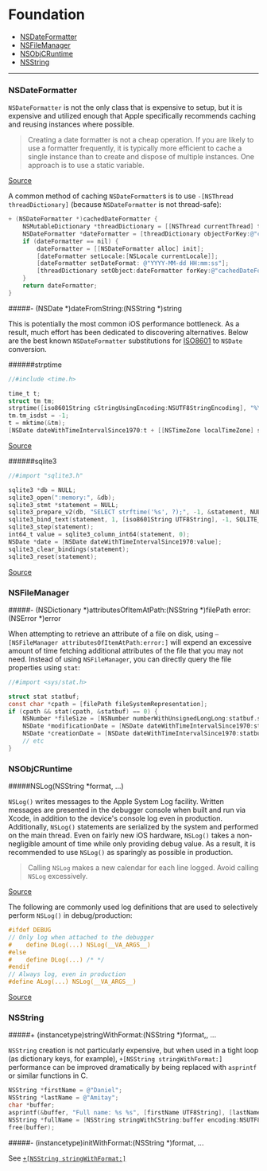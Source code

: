 # Foundation

- [NSDateFormatter](#nsdateformatter)
- [NSFileManager](#nsfilemanager)
- [NSObjCRuntime](#nsobjcruntime)
- [NSString](#nsstring)

---

### NSDateFormatter

`NSDateFormatter` is not the only class that is expensive to setup, but it is expensive and utilized enough that Apple specifically recommends caching and reusing instances where possible.

> Creating a date formatter is not a cheap operation. If you are likely to use a formatter frequently, it is typically more efficient to cache a single instance than to create and dispose of multiple instances. One approach is to use a static variable.

[Source](https://developer.apple.com/library/ios/documentation/cocoa/Conceptual/DataFormatting/Articles/dfDateFormatting10_4.html)

A common method of caching `NSDateFormatter`s is to use `-[NSThread threadDictionary]` (because `NSDateFormatter` is not thread-safe):

```objective-c
+ (NSDateFormatter *)cachedDateFormatter {
	NSMutableDictionary *threadDictionary = [[NSThread currentThread] threadDictionary];
	NSDateFormatter *dateFormatter = [threadDictionary objectForKey:@"cachedDateFormatter"];
    if (dateFormatter == nil) {
        dateFormatter = [[NSDateFormatter alloc] init];
        [dateFormatter setLocale:[NSLocale currentLocale]];
        [dateFormatter setDateFormat: @"YYYY-MM-dd HH:mm:ss"];
        [threadDictionary setObject:dateFormatter forKey:@"cachedDateFormatter"];
    }
    return dateFormatter;
}
```

#####- (NSDate *)dateFromString:(NSString *)string

This is potentially the most common iOS performance bottleneck. As a result, much effort has been dedicated to discovering alternatives. Below are the best known `NSDateFormatter` substitutions for [ISO8601](http://en.wikipedia.org/wiki/ISO_8601) to `NSDate` conversion.

######strptime 

```objective-c
//#include <time.h>

time_t t;
struct tm tm;
strptime([iso8601String cStringUsingEncoding:NSUTF8StringEncoding], "%Y-%m-%dT%H:%M:%S%z", &tm);
tm.tm_isdst = -1;
t = mktime(&tm);
[NSDate dateWithTimeIntervalSince1970:t + [[NSTimeZone localTimeZone] secondsFromGMT]];
```

[Source](http://sam.roon.io/how-to-drastically-improve-your-app-with-an-afternoon-and-instruments)

######sqlite3

```objective-c
//#import "sqlite3.h"

sqlite3 *db = NULL;
sqlite3_open(":memory:", &db);
sqlite3_stmt *statement = NULL;
sqlite3_prepare_v2(db, "SELECT strftime('%s', ?);", -1, &statement, NULL);
sqlite3_bind_text(statement, 1, [iso8601String UTF8String], -1, SQLITE_STATIC);
sqlite3_step(statement);
int64_t value = sqlite3_column_int64(statement, 0);
NSDate *date = [NSDate dateWithTimeIntervalSince1970:value];
sqlite3_clear_bindings(statement);
sqlite3_reset(statement);
```

[Source](http://vombat.tumblr.com/post/60530544401/date-parsing-performance-on-ios-nsdateformatter-vs)


### NSFileManager

#####- (NSDictionary *)attributesOfItemAtPath:(NSString *)filePath error:(NSError *)error

When attempting to retrieve an attribute of a file on disk, using `–[NSFileManager attributesOfItemAtPath:error:]` will expend an excessive amount of time fetching additional attributes of the file that you may not need. Instead of using `NSFileManager`, you can directly query the file properties using `stat`:

```objective-c
//#import <sys/stat.h>

struct stat statbuf;
const char *cpath = [filePath fileSystemRepresentation];
if (cpath && stat(cpath, &statbuf) == 0) {
    NSNumber *fileSize = [NSNumber numberWithUnsignedLongLong:statbuf.st_size];
    NSDate *modificationDate = [NSDate dateWithTimeIntervalSince1970:statbuf.st_mtime];
    NSDate *creationDate = [NSDate dateWithTimeIntervalSince1970:statbuf.st_ctime];
    // etc
}
```

### NSObjCRuntime

#####NSLog(NSString *format, ...)

`NSLog()` writes messages to the Apple System Log facility. Written messages are presented in the debugger console when built and run via Xcode, in addition to the device's console log even in production. Additionally, `NSLog()` statements are serialized by the system and performed on the main thread. Even on fairly new iOS hardware, `NSLog()` takes a non-negligible amount of time while only providing debug value. As a result, it is recommended to use `NSLog()` as sparingly as possible in production.

> Calling `NSLog` makes a new calendar for each line logged. Avoid calling `NSLog` excessively.

[Source](https://developer.apple.com/videos/wwdc/2012/?id=235)

The following are commonly used log definitions that are used to selectively perform `NSLog()` in debug/production:

```objective-c
#ifdef DEBUG
// Only log when attached to the debugger
#    define DLog(...) NSLog(__VA_ARGS__)
#else
#    define DLog(...) /* */
#endif
// Always log, even in production
#define ALog(...) NSLog(__VA_ARGS__)
```

[Source](http://iphoneincubator.com/blog/debugging/the-evolution-of-a-replacement-for-nslog)

### NSString

#####+ (instancetype)stringWithFormat:(NSString *)format,, ...

`NSString` creation is not particularly expensive, but when used in a tight loop (as dictionary keys, for example), `+[NSString stringWithFormat:]` performance can be improved dramatically by being replaced with `asprintf` or similar functions in C.

```objective-c
NSString *firstName = @"Daniel";
NSString *lastName = @"Amitay";
char *buffer;
asprintf(&buffer, "Full name: %s %s", [firstName UTF8String], [lastName UTF8String]);
NSString *fullName = [NSString stringWithCString:buffer encoding:NSUTF8StringEncoding];
free(buffer);
```

#####- (instancetype)initWithFormat:(NSString *)format, ...

See [`+[NSString stringWithFormat:]`](#-instancetypestringwithformatnsstring-format-)

